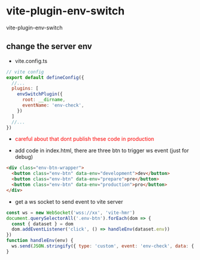 # vite-plugin-env-switch
vite-plugin-env-switch

## change the server env 

- vite.config.ts
```javascript
// vite config 
export default defineConfig({
  //...
  plugins: [
    envSwitchPlugin({
      root: __dirname,
      eventName: 'env-check',
    })
  ]
  //...
})

```

- <font color="red"> careful about that dont publish these code in production</font>

- add code in index.html, there are three btn to trigger ws event (just for debug)

```html
<div class="env-btn-wrapper">
  <button class="env-btn" data-env="development">dev</button>
  <button class="env-btn" data-env="prepare">pre</button>
  <button class="env-btn" data-env="production">pro</button>
</div>
```
- get a ws socket to send event to vite server

```javascript
const ws = new WebSocket('wss://xx', 'vite-hmr')
document.querySelectorAll('.env-btn').forEach(dom => {
  const { dataset } = dom
  dom.addEventListener('click', () => handleEnv(dataset.env))
})
function handleEnv(env) {
  ws.send(JSON.stringify({ type: 'custom', event: 'env-check', data: { env } }))
}
```

